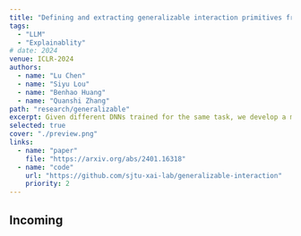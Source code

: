 ```yaml
---
title: "Defining and extracting generalizable interaction primitives from DNNs"
tags:
  - "LLM"
  - "Explainablity"
# date: 2024
venue: ICLR-2024
authors:
  - name: "Lu Chen"
  - name: "Siyu Lou"
  - name: "Benhao Huang"
  - name: "Quanshi Zhang"
path: "research/generalizable"
excerpt: Given different DNNs trained for the same task, we develop a method to extract their shared interactions.
selected: true
cover: "./preview.png"
links:
  - name: "paper"
    file: "https://arxiv.org/abs/2401.16318"
  - name: "code"
    url: "https://github.com/sjtu-xai-lab/generalizable-interaction"
    priority: 2
---
```


## Incoming

```

```
